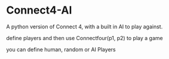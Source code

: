 # Connect4-AI
A python version of Connect 4, with a built in AI to play against.

define players and then use Connectfour(p1, p2) to play a game

you can define human, random or AI Players
